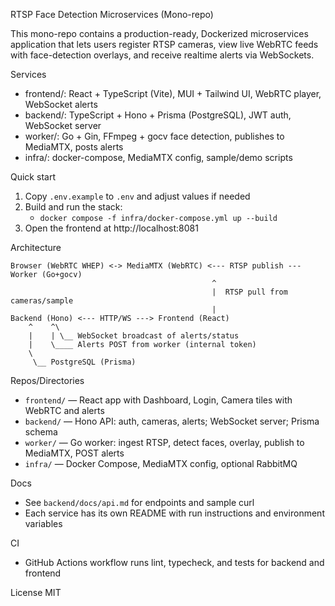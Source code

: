 RTSP Face Detection Microservices (Mono-repo)

This mono-repo contains a production-ready, Dockerized microservices application that lets users register RTSP cameras, view live WebRTC feeds with face-detection overlays, and receive realtime alerts via WebSockets.

Services
- frontend/: React + TypeScript (Vite), MUI + Tailwind UI, WebRTC player, WebSocket alerts
- backend/: TypeScript + Hono + Prisma (PostgreSQL), JWT auth, WebSocket server
- worker/: Go + Gin, FFmpeg + gocv face detection, publishes to MediaMTX, posts alerts
- infra/: docker-compose, MediaMTX config, sample/demo scripts

Quick start
1) Copy `.env.example` to `.env` and adjust values if needed
2) Build and run the stack:
   - `docker compose -f infra/docker-compose.yml up --build`
3) Open the frontend at http://localhost:8081

Architecture

```text
Browser (WebRTC WHEP) <-> MediaMTX (WebRTC) <--- RTSP publish --- Worker (Go+gocv)
                                             ^
                                             |  RTSP pull from cameras/sample
                                             |
Backend (Hono) <--- HTTP/WS ---> Frontend (React)
    ^    ^\
    |    | \__ WebSocket broadcast of alerts/status
    |    \____ Alerts POST from worker (internal token)
    \
     \__ PostgreSQL (Prisma)
```

Repos/Directories
- `frontend/` — React app with Dashboard, Login, Camera tiles with WebRTC and alerts
- `backend/` — Hono API: auth, cameras, alerts; WebSocket server; Prisma schema
- `worker/` — Go worker: ingest RTSP, detect faces, overlay, publish to MediaMTX, POST alerts
- `infra/` — Docker Compose, MediaMTX config, optional RabbitMQ

Docs
- See `backend/docs/api.md` for endpoints and sample curl
- Each service has its own README with run instructions and environment variables

CI
- GitHub Actions workflow runs lint, typecheck, and tests for backend and frontend

License
MIT

